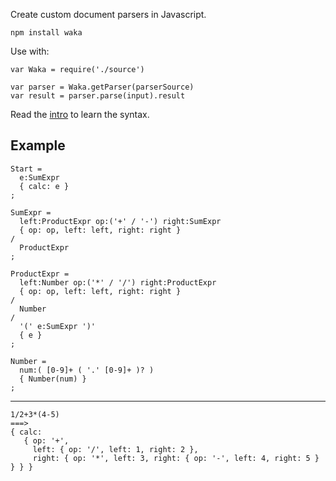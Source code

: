 Create custom document parsers in Javascript.

    npm install waka

Use with:

    var Waka = require('./source')

    var parser = Waka.getParser(parserSource)
    var result = parser.parse(input).result

Read the [intro](/Intro.md) to learn the syntax.

## Example
  
    Start =
      e:SumExpr
      { calc: e }
    ;

    SumExpr =
      left:ProductExpr op:('+' / '-') right:SumExpr
      { op: op, left: left, right: right }
    /
      ProductExpr
    ;

    ProductExpr =
      left:Number op:('*' / '/') right:ProductExpr
      { op: op, left: left, right: right }
    /
      Number
    /
      '(' e:SumExpr ')'
      { e }
    ;

    Number =
      num:( [0-9]+ ( '.' [0-9]+ )? )
      { Number(num) }
    ;

----

    1/2+3*(4-5)
    ===>
    { calc:
       { op: '+',
         left: { op: '/', left: 1, right: 2 },
         right: { op: '*', left: 3, right: { op: '-', left: 4, right: 5 } } } }

